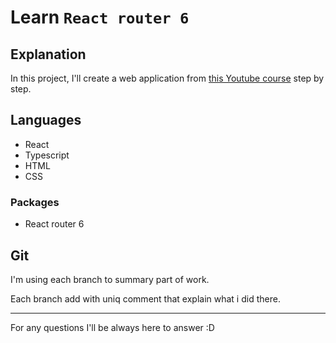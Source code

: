 # Learn `React router 6`

## Explanation

In this project, I'll create a web application from [this Youtube course](https://www.youtube.com/watch?v=nDGA3km5He4) step by step.

## Languages
* React
* Typescript
* HTML
* CSS

### Packages
* React router 6


## Git
I'm using each branch to summary part of work.

Each branch add with uniq comment that explain what i did there.





----
For any questions I'll be always here to answer :D
